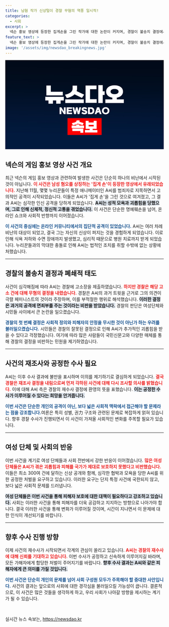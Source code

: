 ```yaml
---
title: 남혐 작가 신상털이 경찰 무혐의 역풍 일시적!
categories:
  - 사회
excerpt: >
  넥슨 홍보 영상에 등장한 집게손을 그린 작가에 대한 논란이 커지며, 경찰이 불송치 결정에서 재수사로 돌아섰습니다. A씨는 성적인 괴롭힘에 신상을 공개당하는 등 심각한 피해를 입었고, 이번 결정은 그에게 희망을 안겨주었습니다.
feature_text: >
  넥슨 홍보 영상에 등장한 집게손을 그린 작가에 대한 논란이 커지며, 경찰이 불송치 결정에서 재수사로 돌아섰습니다. A씨는 성적인 괴롭힘에 신상을 공개당하는 등 심각한 피해를 입었고, 이번 결정은 그에게 희망을 안겨주었습니다.
image: '/assets/img/newsdao_breakingnews.jpg'
---
```


<p><img src="/assets/img/newsdao_breakingnews.jpg" alt="cryptoinkorea 속보" /></p>

<h2 data-ke-size="size26">넥슨의 게임 홍보 영상 사건 개요</h2>

<p data-ke-size="size16">최근 넥슨의 게임 홍보 영상과 관련하여 발생한 사건은 단순히 하나의 비난에서 시작된 것이 아닙니다. <b><span style="color: #ee2323;">이 사건은 남성 혐오를 상징하는 '집게 손'이 등장한 영상에서 유래되었습니다.</span></b> 지난해 11월, 몇몇 누리꾼들이 특정 애니메이터인 A씨를 범죄자로 지목하면서 고의적인 공격이 시작되었습니다. 이들은 A씨가 '집게 손'을 그린 것으로 여겨졌고, 그 결과 A씨는 심각한 인신 공격을 당하게 되었습니다. <b><span style="background-color: #21538527;">A씨는 성적 모욕과 괴롭힘을 당했으며, 그로 인해 신체적, 정신적 고통을 겪었습니다.</span></b> 이 사건은 단순한 명예훼손을 넘어, 온라인 쇼크와 사회적 반향까지 이어졌습니다.</p>

<p data-ke-size="size16"><b><span style="color: #1a5490;">이 사건의 중심에는 온라인 커뮤니티에서의 집단적 공격이 있었습니다.</span></b> A씨는 여러 차례 비난의 대상이 되었고, 결국 그는 자신의 신상이 퍼지는 것을 경험하게 되었습니다. 이로 인해 식욕 저하와 수면 장애까지 발생했고, 심리적 때문으로 병원 치료까지 받게 되었습니다. 누리꾼들과의 막대한 충돌로 인해 A씨는 법적인 조치를 취할 수밖에 없는 상황에 처했습니다.</p>

<hr>

<h2 data-ke-size="size26">경찰의 불송치 결정과 폐쇄적 태도</h2>

<p data-ke-size="size16">사건이 심각해짐에 따라 A씨는 경찰에 고소장을 제출하였습니다. <b><span style="color: #ee2323;">하지만 경찰은 해당 고소 건에 대해 무혐의 결정을 내렸습니다.</span></b> 경찰은 A씨의 과거 트윗을 근거로 그의 의견이 극렬 페미니스트의 것이라 주장하며, 이를 부적절한 행위로 해석했습니다. <b><span style="background-color: #21538527;">이러한 결정은 과거의 공격에 면죄부를 주는 것이라는 비판을 받았습니다.</span></b> 경찰의 판단은 여성단체와 시민들 사이에서 큰 논란을 일으켰습니다.</p>

<p data-ke-size="size16"><b><span style="color: #1a5490;">경찰의 첫 번째 결정은 사회적 정의와 피해자의 안정을 무시한 것이 아닌가 하는 우려를 불러일으켰습니다.</span></b> 시민들은 경찰의 잘못된 결정으로 인해 A씨가 추가적인 괴롭힘을 받을 수 있다고 걱정했습니다. 여기에 따라 많은 사람들이 국민신문고와 다양한 매체를 통해 경찰의 결정을 비판하는 민원을 제기하였습니다.</p>

<hr>

<h2 data-ke-size="size26">사건의 재조사와 공정한 수사 필요</h2>

<p data-ke-size="size16">A씨는 이후 수사 결과에 불만을 표시하며 이의를 제기하기로 결심하게 되었습니다. <b><span style="color: #ee2323;">결국 경찰은 재조사 결정을 내림으로써 먼저 각하된 사건에 대해 다시 조사할 의사를 밝혔습니다.</span></b> 이에 대해 A씨 측은 경찰의 재수사 결정에 환영의 뜻을 표했습니다. <b><span style="background-color: #21538527;">이는 공정한 수사가 이루어질 수 있다는 희망을 안겨줍니다.</span></b></p>

<p data-ke-size="size16"><b><span style="color: #1a5490;">이번 사건은 단순한 개인의 공격이 아닌, 보다 넓은 사회적 맥락에서 접근해야 할 문제라는 점을 강조합니다.</span></b>여론은 특히 성별, 권力 구조와 관련된 문제로 복잡하게 얽혀 있습니다. 향후 경찰 수사가 진행되면서 이 사건이 가져올 사회적인 변화를 주목할 필요가 있습니다. </p>

<hr>

<h2 data-ke-size="size26">여성 단체 및 사회의 반응</h2>

<p data-ke-size="size16">이번 사건을 계기로 여성 단체들과 사회 전반에서 강한 반응이 이어졌습니다. <b><span style="color: #ee2323;">많은 여성 단체들은 A씨가 겪은 괴롭힘과 피해를 국가가 제대로 보호하지 못했다고 비판했습니다.</span></b> 이들은 최소 300여 건에 달하는 신상 공개와 함께, 심각한 협박과 모욕을 당한 A씨를 위한 공정한 처벌을 요구하고 있습니다. 이러한 요구는 단지 특정 사건에 국한되지 않고, 보다 넓은 사회적 문제를 드러냅니다.</p>

<p data-ke-size="size16"><b><span style="background-color: #21538527;">여성 단체들은 이번 사건을 통해 피해자 보호에 대한 대책이 필요하다고 강조하고 있습니다.</span></b> 사회는 이러한 사건을 통해 피해자를 더욱 공감하고 지지하는 방향으로 나아가야 합니다. 결국 이러한 사건을 통해 변화가 이루어질 것이며, 시간이 지나면서 이 문제에 대한 인식이 개선되기를 바랍니다.</p>

<hr>

<h2 data-ke-size="size26">향후 수사 진행 방향</h2>

<p data-ke-size="size16">이제 사건의 재수사가 시작되면서 각계의 관심이 쏠리고 있습니다. <b><span style="color: #ee2323;">A씨는 경찰의 재수사에 대해 신뢰를 기대하고 있습니다.</span></b> 이번 수사가 공정하고 신속하게 이루어지길 바라며, 모든 가해자에게 합당한 처벌이 주어지기를 바랍니다. <b><span style="background-color: #21538527;">향후 수사 결과는 A씨와 같은 피해자에게 큰 의미를 가질 것입니다.</span></b></p>

<p data-ke-size="size16"><b><span style="color: #1a5490;">이번 사건은 단순히 개인의 문제를 넘어 사회 구성원 모두가 주목해야 할 중대한 사안입니다.</span></b> 사건의 결과는 앞으로의 사회에 대한 경각심을 불러일으킬 가능성이 큽니다. 결론적으로, 이 사건은 많은 것들을 생각하게 하고, 우리 사회가 나아갈 방향을 제시하는 계기가 될 수 있습니다.</p>

<p data-ke-size="size16">&nbsp;</p>
실시간 뉴스 속보는, <a href="https://newsdao.kr" rel="dofollow">https://newsdao.kr</a>


